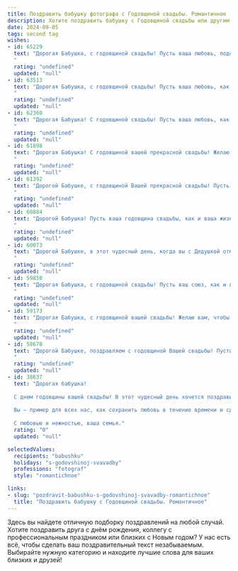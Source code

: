```yaml
---
title: Поздравить бабушку фотографа с Годовщиной свадьбы. Романтичное
description: Хотите поздравить бабушку с Годовщиной свадьбы или другим праздником? Наш ИИ создаст незабываемое поздравление, а вы обязательно выделитесь среди других.  
date: 2024-09-05
tags: second tag
wishes:
- id: 65229
  text: "Дорогая Бабушка, с годовщиной свадьбы! Пусть ваша любовь, подобно снимкам, сделанным твоим фотоаппаратом, остаётся такой же яркой и живой спустя годы. Желаю  вам безграничного счастья, теплых  моментов и нежных  воспоминаний, которые будут согревать ваши сердца!
  "
  rating: "undefined"
  updated: "null"
- id: 63513
  text: "Дорогая Бабушка, с годовщиной свадьбы! Пусть ваша любовь, как прекрасная фотография,  с годами лишь становится ярче и насыщеннее,  а ваш дом -  полной жизни и тепла!
  "
  rating: "undefined"
  updated: "null"
- id: 62360
  text: "Дорогая Бабушка! С годовщиной свадьбы! Пусть ваша любовь, как прекрасные фотографии, которые вы создавали все эти годы, будет яркой, наполненной теплом и нежностью!
  "
  rating: "undefined"
  updated: "null"
- id: 61898
  text: "Дорогая Бабушка! С годовщиной вашей прекрасной свадьбы! Желаю вам бесконечной любви, как ваши фотографии, которые навсегда запечатлели самые счастливые моменты вашей жизни. Пусть каждый день будет наполнен теплотой и нежностью, как ваши снимки, которые передают весь спектр эмоций. Счастья вам, дорогие!
  "
  rating: "undefined"
  updated: "null"
- id: 61392
  text: "Дорогой Бабушке, с годовщиной Вашей прекрасной свадьбы! Пусть каждый прожитый вместе год будет наполнен такой же нежной любовью, как ваши фотографии, которые запечатлели столь много счастливых моментов!
  "
  rating: "undefined"
  updated: "null"
- id: 60884
  text: "Дорогой Бабушка! Пусть ваша годовщина свадьбы, как и ваша жизнь, будет наполнена теплыми воспоминаниями, нежными объятиями и любовью, которая с годами только крепнет. Счастливой годовщины!
  "
  rating: "undefined"
  updated: "null"
- id: 60073
  text: "Дорогой Бабушке, в этот чудесный день, когда вы с Дедушкой отмечаете годовщину свадьбы, хочется сказать, что ваша любовь - это шедевр, достойный выставки в лучших музеях мира! Словно на вашем свадебном фото, вы по-прежнему красивы и влюблены, будто время остановилось. Пусть ваши дни будут полны счастья, а ваша история любви вдохновляет нас на подвиги!
  "
  rating: "undefined"
  updated: "null"
- id: 59850
  text: "Дорогая Бабушка, с годовщиной свадьбы! Пусть ваш союз, как и ваши фотографии, остаётся  ярким, полным любви и красивых мгновений.
  "
  rating: "undefined"
  updated: "null"
- id: 59173
  text: "Дорогая Бабушка, с годовщиной вашей свадьбы! Желаю вам, чтобы ваша любовь, как и ваши фотографии, оставалась такой же яркой, живой и прекрасной спустя годы!
  "
  rating: "undefined"
  updated: "null"
- id: 58678
  text: "Дорогой Бабушке, поздравляем с годовщиной Вашей свадьбы! Пусть любовь, что пронесла вас сквозь годы,  сияет ярче, чем  кадр из Вашего фотоальбома. Желаем Вам крепкого здоровья, неиссякаемого счастья и бесконечного  взаимопонимания!
  "
  rating: "undefined"
  updated: "null"
- id: 38637
  text: "Дорогая бабушка!
  
  С днем годовщины вашей свадьбы! В этот чудесный день хочется поздравить вас с тем, что вы вместе уже столько лет, сохранив искреннюю любовь и нежность в своих сердцах. Как фотограф, вы отлично знаете, как запечатлеть самые яркие моменты жизни, и ваша семья — это настоящая галерея счастья, наполненная воспоминаниями, улыбками и теплом.
  
  Вы — пример для всех нас, как сохранить любовь в течение времени и сделать каждый день особенным. Пусть ваши дни будут такими же яркими, как ваши фотографии, а каждый миг — наполненным радостью и взаимопониманием.
  
  С любовью и нежностью, ваша семья."
  rating: "0"
  updated: "null"

selectedValues:
  recipients: "babushku"
  holidays: "s-godovshinoj-svavadby"
  professions: "fotograf"
  style: "romantichnoe"

links:
- slug: "pozdravit-babushku-s-godovshinoj-svavadby-romantichnoe"
  title: "Поздравить бабушку с Годовщиной свадьбы. Романтичное"
---
```


Здесь вы найдете отличную подборку поздравлений на любой случай. 
Хотите поздравить друга с днём рождения, коллегу с профессиональным праздником или близких с Новым годом? У нас есть всё, чтобы сделать ваш поздравительный текст незабываемым. Выбирайте нужную категорию и находите лучшие слова для ваших близких и друзей!
